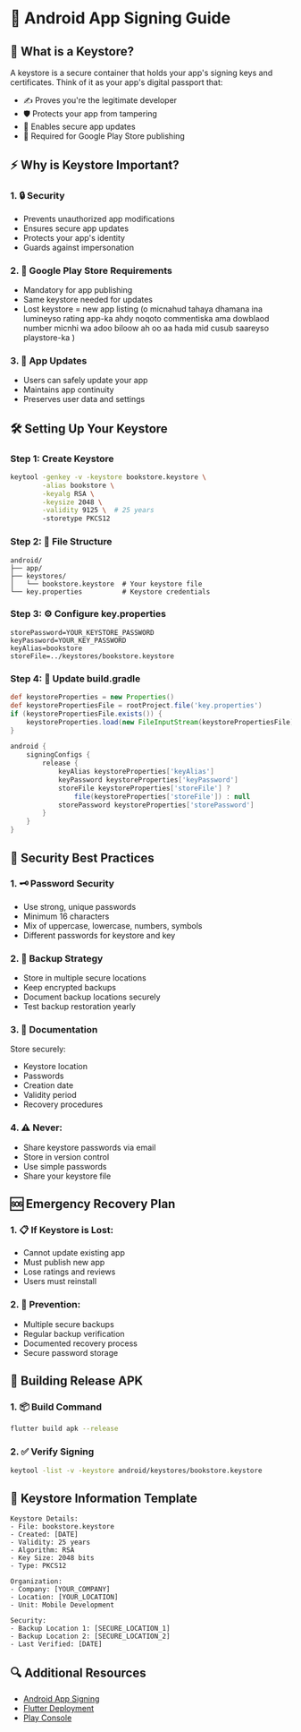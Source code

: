 # 🔐 Android App Signing Guide

## 📱 What is a Keystore?
A keystore is a secure container that holds your app's signing keys and certificates. Think of it as your app's digital passport that:
- ✍️ Proves you're the legitimate developer
- 🛡️ Protects your app from tampering
- 🔄 Enables secure app updates
- 🏪 Required for Google Play Store publishing

## ⚡ Why is Keystore Important?

### 1. 🔒 Security
- Prevents unauthorized app modifications
- Ensures secure app updates
- Protects your app's identity
- Guards against impersonation

### 2. 📱 Google Play Store Requirements
- Mandatory for app publishing
- Same keystore needed for updates
- Lost keystore = new app listing  (o micnahud tahaya dhamana ina lumineyso rating app-ka ahdy noqoto commentiska ama dowblaod number micnhi wa adoo biloow ah oo aa hada mid cusub saareyso playstore-ka )

### 3. 🔄 App Updates
- Users can safely update your app
- Maintains app continuity
- Preserves user data and settings

## 🛠️ Setting Up Your Keystore

### Step 1: Create Keystore
```bash
keytool -genkey -v -keystore bookstore.keystore \
        -alias bookstore \
        -keyalg RSA \
        -keysize 2048 \
        -validity 9125 \  # 25 years
        -storetype PKCS12
```

### Step 2: 📁 File Structure
```
android/
├── app/
├── keystores/
│   └── bookstore.keystore  # Your keystore file
└── key.properties          # Keystore credentials
```

### Step 3: ⚙️ Configure key.properties
```properties
storePassword=YOUR_KEYSTORE_PASSWORD
keyPassword=YOUR_KEY_PASSWORD
keyAlias=bookstore
storeFile=../keystores/bookstore.keystore
```

### Step 4: 🔧 Update build.gradle
```gradle
def keystoreProperties = new Properties()
def keystorePropertiesFile = rootProject.file('key.properties')
if (keystorePropertiesFile.exists()) {
    keystoreProperties.load(new FileInputStream(keystorePropertiesFile))
}

android {
    signingConfigs {
        release {
            keyAlias keystoreProperties['keyAlias']
            keyPassword keystoreProperties['keyPassword']
            storeFile keystoreProperties['storeFile'] ? 
                file(keystoreProperties['storeFile']) : null
            storePassword keystoreProperties['storePassword']
        }
    }
}
```

## 🔐 Security Best Practices

### 1. 🗝️ Password Security
- Use strong, unique passwords
- Minimum 16 characters
- Mix of uppercase, lowercase, numbers, symbols
- Different passwords for keystore and key

### 2. 💾 Backup Strategy
- Store in multiple secure locations
- Keep encrypted backups
- Document backup locations securely
- Test backup restoration yearly

### 3. 📝 Documentation
Store securely:
- Keystore location
- Passwords
- Creation date
- Validity period
- Recovery procedures

### 4. ⚠️ Never:
- Share keystore passwords via email
- Store in version control
- Use simple passwords
- Share your keystore file

## 🆘 Emergency Recovery Plan

### 1. 📋 If Keystore is Lost:
- Cannot update existing app
- Must publish new app
- Lose ratings and reviews
- Users must reinstall

### 2. 🔄 Prevention:
- Multiple secure backups
- Regular backup verification
- Documented recovery process
- Secure password storage

## 🚀 Building Release APK

### 1. 📦 Build Command
```bash
flutter build apk --release
```

### 2. ✅ Verify Signing
```bash
keytool -list -v -keystore android/keystores/bookstore.keystore
```

## 📝 Keystore Information Template

```
Keystore Details:
- File: bookstore.keystore
- Created: [DATE]
- Validity: 25 years
- Algorithm: RSA
- Key Size: 2048 bits
- Type: PKCS12

Organization:
- Company: [YOUR_COMPANY]
- Location: [YOUR_LOCATION]
- Unit: Mobile Development

Security:
- Backup Location 1: [SECURE_LOCATION_1]
- Backup Location 2: [SECURE_LOCATION_2]
- Last Verified: [DATE]
```

## 🔍 Additional Resources
- [Android App Signing](https://developer.android.com/studio/publish/app-signing)
- [Flutter Deployment](https://flutter.dev/docs/deployment/android)
- [Play Console](https://play.google.com/console)
